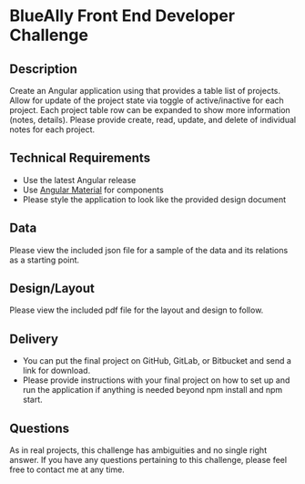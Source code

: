 # BlueAlly Front End Developer Challenge

## Description

Create an Angular application using that provides a table list of projects. Allow for update of the project state via toggle of active/inactive for each project. Each project table row can be expanded to show more information (notes, details). Please provide create, read, update, and delete of individual notes for each project.

## Technical Requirements

* Use the latest Angular release
* Use [Angular Material](https://material.angular.io) for components
* Please style the application to look like the provided design document

## Data

Please view the included json file for a sample of the data and its relations as a starting point.

## Design/Layout

Please view the included pdf file for the layout and design to follow.

## Delivery

* You can put the final project on GitHub, GitLab, or Bitbucket and send a link for download.
* Please provide instructions with your final project on how to set up and run the application if anything is needed beyond npm install and npm start.


## Questions

As in real projects, this challenge has ambiguities and no single right answer. If you have any questions pertaining to this challenge, please feel free to contact me at any time.
